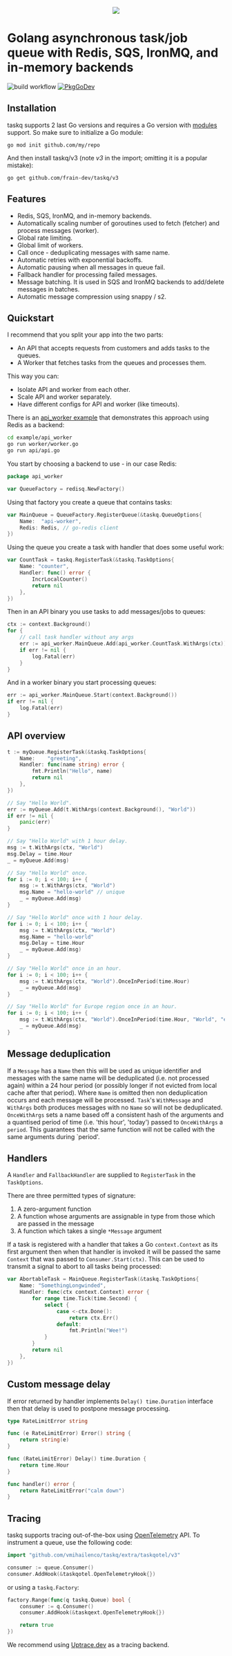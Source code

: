 <p align="center">
  <a href="https://uptrace.dev/?utm_source=gh-taskq&utm_campaign=gh-taskq-banner1">
    <img src="https://raw.githubusercontent.com/uptrace/roadmap/master/banner1.png">
  </a>
</p>

# Golang asynchronous task/job queue with Redis, SQS, IronMQ, and in-memory backends

![build workflow](https://github.com/vmihailenco/taskq/actions/workflows/build.yml/badge.svg)
[![PkgGoDev](https://pkg.go.dev/badge/github.com/frain-dev/taskq/v3)](https://pkg.go.dev/github.com/frain-dev/taskq/v3?tab=doc)

## Installation

taskq supports 2 last Go versions and requires a Go version with
[modules](https://github.com/golang/go/wiki/Modules) support. So make sure to initialize a Go
module:

```shell
go mod init github.com/my/repo
```

And then install taskq/v3 (note _v3_ in the import; omitting it is a popular mistake):

```shell
go get github.com/frain-dev/taskq/v3
```

## Features

- Redis, SQS, IronMQ, and in-memory backends.
- Automatically scaling number of goroutines used to fetch (fetcher) and process messages (worker).
- Global rate limiting.
- Global limit of workers.
- Call once - deduplicating messages with same name.
- Automatic retries with exponential backoffs.
- Automatic pausing when all messages in queue fail.
- Fallback handler for processing failed messages.
- Message batching. It is used in SQS and IronMQ backends to add/delete messages in batches.
- Automatic message compression using snappy / s2.

## Quickstart

I recommend that you split your app into the two parts:

- An API that accepts requests from customers and adds tasks to the queues.
- A Worker that fetches tasks from the queues and processes them.

This way you can:

- Isolate API and worker from each other.
- Scale API and worker separately.
- Have different configs for API and worker (like timeouts).

There is an [api_worker example](example/api_worker) that demonstrates this approach using Redis as
a backend:

```bash
cd example/api_worker
go run worker/worker.go
go run api/api.go
```

You start by choosing a backend to use - in our case Redis:

```go
package api_worker

var QueueFactory = redisq.NewFactory()
```

Using that factory you create a queue that contains tasks:

```go
var MainQueue = QueueFactory.RegisterQueue(&taskq.QueueOptions{
    Name:  "api-worker",
    Redis: Redis, // go-redis client
})
```

Using the queue you create a task with handler that does some useful work:

```go
var CountTask = taskq.RegisterTask(&taskq.TaskOptions{
    Name: "counter",
    Handler: func() error {
        IncrLocalCounter()
        return nil
    },
})
```

Then in an API binary you use tasks to add messages/jobs to queues:

```go
ctx := context.Background()
for {
    // call task handler without any args
    err := api_worker.MainQueue.Add(api_worker.CountTask.WithArgs(ctx))
    if err != nil {
        log.Fatal(err)
    }
}
```

And in a worker binary you start processing queues:

```go
err := api_worker.MainQueue.Start(context.Background())
if err != nil {
    log.Fatal(err)
}
```

## API overview

```go
t := myQueue.RegisterTask(&taskq.TaskOptions{
    Name:    "greeting",
    Handler: func(name string) error {
        fmt.Println("Hello", name)
        return nil
    },
})

// Say "Hello World".
err := myQueue.Add(t.WithArgs(context.Background(), "World"))
if err != nil {
    panic(err)
}

// Say "Hello World" with 1 hour delay.
msg := t.WithArgs(ctx, "World")
msg.Delay = time.Hour
_ = myQueue.Add(msg)

// Say "Hello World" once.
for i := 0; i < 100; i++ {
    msg := t.WithArgs(ctx, "World")
    msg.Name = "hello-world" // unique
    _ = myQueue.Add(msg)
}

// Say "Hello World" once with 1 hour delay.
for i := 0; i < 100; i++ {
    msg := t.WithArgs(ctx, "World")
    msg.Name = "hello-world"
    msg.Delay = time.Hour
    _ = myQueue.Add(msg)
}

// Say "Hello World" once in an hour.
for i := 0; i < 100; i++ {
    msg := t.WithArgs(ctx, "World").OnceInPeriod(time.Hour)
    _ = myQueue.Add(msg)
}

// Say "Hello World" for Europe region once in an hour.
for i := 0; i < 100; i++ {
    msg := t.WithArgs(ctx, "World").OnceInPeriod(time.Hour, "World", "europe")
    _ = myQueue.Add(msg)
}
```

## Message deduplication

If a `Message` has a `Name` then this will be used as unique identifier and messages with the same
name will be deduplicated (i.e. not processed again) within a 24 hour period (or possibly longer if
not evicted from local cache after that period). Where `Name` is omitted then non deduplication
occurs and each message will be processed. `Task`'s `WithMessage` and `WithArgs` both produces
messages with no `Name` so will not be deduplicated. `OnceWithArgs` sets a name based off a
consistent hash of the arguments and a quantised period of time (i.e. 'this hour', 'today') passed
to `OnceWithArgs` a `period`. This guarantees that the same function will not be called with the
same arguments during `period'.

## Handlers

A `Handler` and `FallbackHandler` are supplied to `RegisterTask` in the `TaskOptions`.

There are three permitted types of signature:

1. A zero-argument function
2. A function whose arguments are assignable in type from those which are passed in the message
3. A function which takes a single `*Message` argument

If a task is registered with a handler that takes a Go `context.Context` as its first argument then
when that handler is invoked it will be passed the same `Context` that was passed to
`Consumer.Start(ctx)`. This can be used to transmit a signal to abort to all tasks being processed:

```go
var AbortableTask = MainQueue.RegisterTask(&taskq.TaskOptions{
    Name: "SomethingLongwinded",
    Handler: func(ctx context.Context) error {
        for range time.Tick(time.Second) {
            select {
                case <-ctx.Done():
                    return ctx.Err()
                default:
                    fmt.Println("Wee!")
            }
        }
        return nil
    },
})

```

## Custom message delay

If error returned by handler implements `Delay() time.Duration` interface then that delay is used to
postpone message processing.

```go
type RateLimitError string

func (e RateLimitError) Error() string {
    return string(e)
}

func (RateLimitError) Delay() time.Duration {
    return time.Hour
}

func handler() error {
    return RateLimitError("calm down")
}
```

## Tracing

taskq supports tracing out-of-the-box using [OpenTelemetry](https://opentelemetry.io/) API. To
instrument a queue, use the following code:

```go
import "github.com/vmihailenco/taskq/extra/taskqotel/v3"

consumer := queue.Consumer()
consumer.AddHook(&taskqotel.OpenTelemetryHook{})
```

or using a `taskq.Factory`:

```go
factory.Range(func(q taskq.Queue) bool {
    consumer := q.Consumer()
    consumer.AddHook(&taskqext.OpenTelemetryHook{})

    return true
})
```

We recommend using [Uptrace.dev](https://github.com/uptrace/uptrace-go) as a tracing backend.
